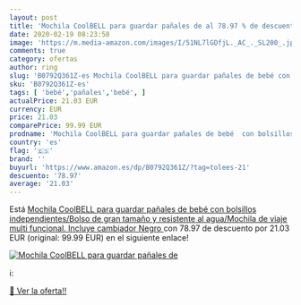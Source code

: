 ```yaml
---
layout: post
title: 'Mochila CoolBELL para guardar pañales de al 78.97 % de descuento'
date: 2020-02-19 08:23:58
image: 'https://m.media-amazon.com/images/I/51NL7lGDfjL._AC_._SL200_.jpg'
comments: true
category: ofertas
author: ring
slug: 'B0792Q361Z-es Mochila CoolBELL para guardar pañales de bebé con...'
sku: 'B0792Q361Z-es'
tags: [ 'bebé','pañales','bebé', ]
actualPrice: 21.03 EUR
currency: EUR
price: 21.03
comparePrice: 99.99 EUR
prodname: 'Mochila CoolBELL para guardar pañales de bebé  con bolsillos independientes/Bolso de gran tamaño y resistente al agua/Mochila de viaje multi funcional. Incluye cambiador  Negro '
country: 'es'
flag: '🇪🇸'
brand: ''
buyurl: 'https://www.amazon.es/dp/B0792Q361Z/?tag=tolees-21'
descuento: '78.97'
average: '21.03'
---
```


Está [Mochila CoolBELL para guardar pañales de bebé  con bolsillos independientes/Bolso de gran tamaño y resistente al agua/Mochila de viaje multi funcional. Incluye cambiador  Negro ](https://www.amazon.es/dp/B0792Q361Z/?tag=tolees-21) con 78.97 de descuento por 21.03 EUR (original: 99.99 EUR) en el siguiente enlace!

[![Mochila CoolBELL para guardar pañales de](https://m.media-amazon.com/images/I/51NL7lGDfjL._AC_._SL200_.jpg)](https://www.amazon.es/dp/B0792Q361Z/?tag=tolees-21)

ℹ️:


[🛒 Ver la oferta!!](https://www.amazon.es/dp/B0792Q361Z/?tag=tolees-21)
